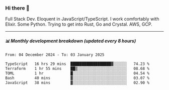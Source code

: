 ### Hi there 👋

Full Stack Dev. Eloquent in JavaScript/TypeScript. I work comfortably with Elixir. Some Python. Trying to get into Rust, Go and Crystal. AWS, GCP.

***

##### 📊 Monthly development breakdown (updated every 8 hours)

<!--START_SECTION:waka-->

```txt
From: 04 December 2024 - To: 03 January 2025

TypeScript   16 hrs 29 mins  ██████████████████▓░░░░░░   74.23 %
Terraform    1 hr 55 mins    ██▒░░░░░░░░░░░░░░░░░░░░░░   08.68 %
TOML         1 hr            █░░░░░░░░░░░░░░░░░░░░░░░░   04.54 %
Bash         40 mins         ▓░░░░░░░░░░░░░░░░░░░░░░░░   03.07 %
JavaScript   38 mins         ▓░░░░░░░░░░░░░░░░░░░░░░░░   02.90 %
```

<!--END_SECTION:waka-->
